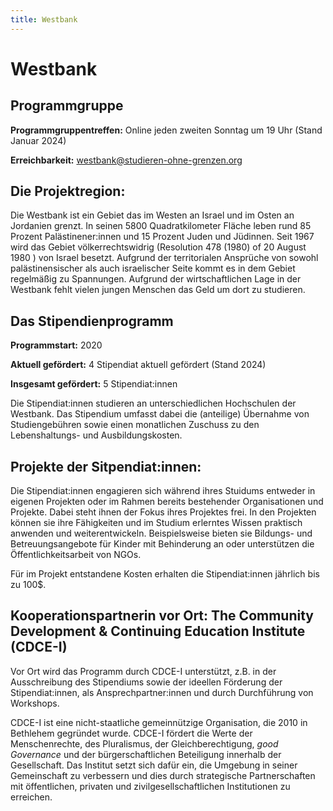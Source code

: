 ```yaml
---
title: Westbank
---
```


# Westbank

## Programmgruppe

**Programmgruppentreffen:** Online jeden zweiten Sonntag um 19 Uhr (Stand Januar 2024)

**Erreichbarkeit:** westbank@studieren-ohne-grenzen.org

## Die Projektregion:
Die Westbank ist ein Gebiet das im Westen an Israel und im Osten an Jordanien grenzt. In seinen 5800 Quadratkilometer Fläche leben rund 85 Prozent Palästinener:innen und 15 Prozent Juden und Jüdinnen. Seit 1967 wird das Gebiet völkerrechtswidrig (Resolution 478 (1980) of 20 August 1980 ) von Israel besetzt. Aufgrund der territorialen Ansprüche von sowohl palästinensischer als auch israelischer Seite kommt es in dem Gebiet regelmäßig zu Spannungen. Aufgrund der wirtschaftlichen Lage in der Westbank fehlt vielen jungen Menschen das Geld um dort zu studieren.

## Das Stipendienprogramm

**Programmstart:** 2020

**Aktuell gefördert:** 4 Stipendiat aktuell gefördert (Stand 2024)

**Insgesamt gefördert:** 5 Stipendiat:innen 

Die Stipendiat:innen studieren an unterschiedlichen Hochschulen der Westbank. Das Stipendium umfasst dabei die (anteilige) Übernahme von Studiengebühren sowie einen monatlichen Zuschuss zu den Lebenshaltungs- und Ausbildungskosten. 

## Projekte der Sitpendiat:innen: 

Die Stipendiat:innen engagieren sich während ihres Stuidums entweder in eigenen Projekten oder im Rahmen bereits bestehender Organisationen und Projekte. Dabei steht ihnen der Fokus ihres Projektes frei. In den Projekten können sie ihre Fähigkeiten und im Studium erlerntes Wissen praktisch anwenden und weiterentwickeln. Beispielsweise bieten sie Bildungs- und Betreuungsangebote für Kinder mit Behinderung an oder unterstützen die Öffentlichkeitsarbeit von NGOs.

Für im Projekt entstandene Kosten erhalten die Stipendiat:innen jährlich bis zu 100$.

## Kooperationspartnerin vor Ort: The Community Development & Continuing Education Institute (CDCE-I)

Vor Ort wird das Programm durch CDCE-I unterstützt, z.B. in der Ausschreibung des Stipendiums sowie der ideellen Förderung der Stipendiat:innen, als Ansprechpartner:innen und durch Durchführung von Workshops. 

CDCE-I ist eine nicht-staatliche gemeinnützige Organisation, die 2010 in Bethlehem gegründet wurde. CDCE-I fördert die Werte der Menschenrechte, des Pluralismus, der Gleichberechtigung, *good Governance* und der bürgerschaftlichen Beteiligung innerhalb der Gesellschaft. Das Institut setzt sich dafür ein, die Umgebung in seiner Gemeinschaft zu verbessern und dies durch strategische Partnerschaften mit öffentlichen, privaten und zivilgesellschaftlichen Institutionen zu erreichen.
